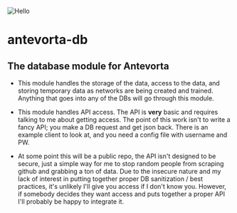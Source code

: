 ![Hello](https://imgur.com/a/1zCoufc)


# antevorta-db
## The database module for Antevorta

* This module handles the storage of the data, access to the data, and storing temporary data as networks are being created and trained. Anything that goes into any of the DBs will go through this module. 

* This module handles API access. The API is **very** basic and requires talking to me about getting access. The point of this work isn't to write a fancy API; you make a DB request and get json back. There is an example client to look at, and you need a config file with username and PW. 
 
 * At some point this will be a public repo, the API isn't designed to be secure, just a simple way for me to stop random people from scraping github and grabbing a ton of data. Due to the insecure nature and my lack of interest in putting together proper DB sanitization / best practices, it's unlikely I'll give you access if I don't know you. However, if somebody decides they want access and puts together a proper API I'll probably be happy to integrate it. 
 

